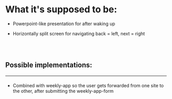 # What it's supposed to be:

* Powerpoint-like presentation for after waking up

* Horizontally split screen for navigating back = left, next = right

<br><br>

## Possible implementations: <hr>

* Combined with weekly-app so the user gets forwarded from one site to the other, after submitting the weekly-app-form